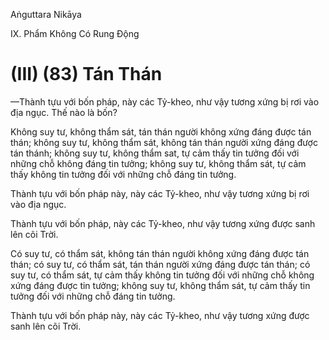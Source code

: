 Aṅguttara Nikāya

IX. Phẩm Không Có Rung Ðộng

# (III) (83) Tán Thán

—Thành tựu với bốn pháp, này các Tỷ-kheo, như vậy tương xứng bị rơi vào địa ngục. Thế nào là bốn?

Không suy tư, không thẩm sát, tán thán người không xứng đáng được tán thán; không suy tư, không thẩm sát, không tán thán người xứng đáng được tán thánh; không suy tư, không thẩm sat, tự cảm thấy tin tưởng đối với những chỗ không đáng tin tưởng; không suy tư, không thẩm sát, tự cảm thấy không tin tưởng đối với những chỗ đáng tin tưởng.

Thành tựu với bốn pháp này, này các Tỷ-kheo, như vậy tương xứng bị rơi vào địa ngục.

Thành tựu với bốn pháp, này các Tỷ-kheo, như vậy tương xứng được sanh lên cõi Trời.

Có suy tư, có thẩm sát, không tán thán người không xứng đáng được tán thán; có suy tư, có thẩm sát, tán thán người xứng đáng được tán thán; có suy tư, có thẩm sát, tự cảm thấy không tin tưởng đối với những chỗ không xứng đáng được tin tưởng; không suy tư, không thẩm sát, tự cảm thấy tin tưởng đối với những chỗ đáng tin tưởng.

Thành tựu với bốn pháp này, này các Tỷ-kheo, như vậy tương xứng được sanh lên cõi Trời.

